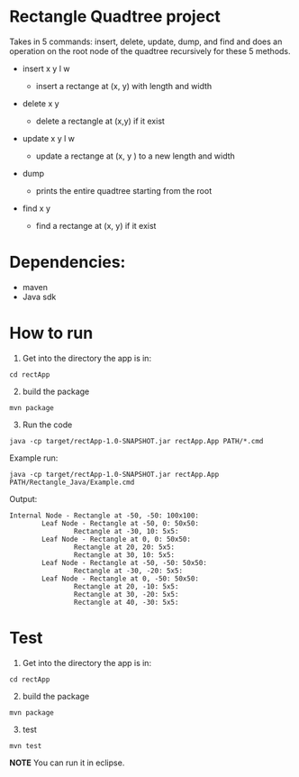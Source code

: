 # Rectangle Quadtree project
Takes in 5 commands: insert, delete, update, dump, and find and does an operation on the root node of the quadtree recursively for these 5 methods.

- insert x y l w
    - insert a rectange at (x, y) with length and width

- delete x y
    - delete a rectangle at (x,y) if it exist

- update x y l w
    - update a rectange at (x, y ) to a new length and width

- dump
    - prints the entire quadtree starting from the root

- find x y
    - find a rectange at (x, y) if it exist

# Dependencies:
- maven
- Java sdk


# How to run
1) Get into the directory the app is in:
```
cd rectApp
```
2) build the package
```
mvn package
```
3) Run the code
```
java -cp target/rectApp-1.0-SNAPSHOT.jar rectApp.App PATH/*.cmd
```

Example run:
```
java -cp target/rectApp-1.0-SNAPSHOT.jar rectApp.App PATH/Rectangle_Java/Example.cmd
```
Output:
```
Internal Node - Rectangle at -50, -50: 100x100:
        Leaf Node - Rectangle at -50, 0: 50x50:
                Rectangle at -30, 10: 5x5:
        Leaf Node - Rectangle at 0, 0: 50x50:
                Rectangle at 20, 20: 5x5:
                Rectangle at 30, 10: 5x5:
        Leaf Node - Rectangle at -50, -50: 50x50:
                Rectangle at -30, -20: 5x5:
        Leaf Node - Rectangle at 0, -50: 50x50:
                Rectangle at 20, -10: 5x5:
                Rectangle at 30, -20: 5x5:
                Rectangle at 40, -30: 5x5:
```


# Test
1) Get into the directory the app is in:
```
cd rectApp
```
2) build the package
```
mvn package
```
3) test
```
mvn test
```

**NOTE** You can run it in eclipse.
